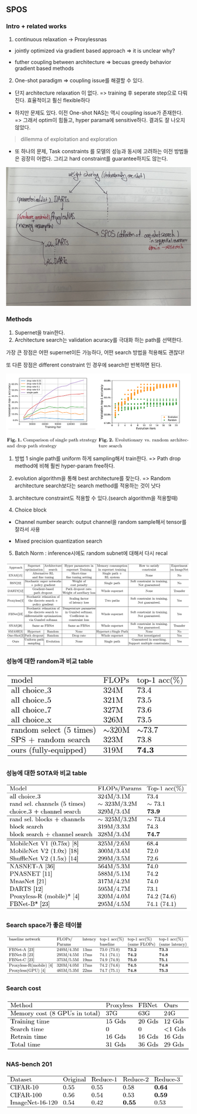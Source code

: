 ## SPOS

### Intro + related works 
1. continuous relaxation -> Proxylessnas

- jointly optimized via gradient based approach
 => it is unclear why?

- futher coupling between architecture 
 => becuas greedy behavior gradient based methods


2. One-shot paradigm  => coupling issue를 해결할 수 있다.

- 단지 architecture relaxation 이 없다.
=> training 후 seperate step으로 다뤄진다. 효율적이고 훨신 flexible하다

- 하지만 문제도 있다. 이전 One-shot NAS는 역시 coupling issue가 존재한다.
    => 그래서 optim이 힘들고, hyper parama에 sensitive하다. 결과도 잘 나오지 않았다.

> dillemma of exploitation and exploration

- 또 하나의 문제, Task constraints 를 모델의 성능과 동시에 고려하는 이전 방법들은 굉장히 어렵다. 그리고 hard constraint를 guarantee하지도 않는다.

![image](images/timeline.jpg)
###  Methods

1. Supernet을 train한다.
2. Architecture search는 validation acuracy를 극대화 하는 path를 선택한다.

가장 큰 장점은 어떤 supernet이든 가능하다, 어떤 search 방법을 적용해도 괜찮다!

또 다른 장점은 different constraint 인 경우에 search만 반복하면  된다.



![image](images/correlation2.png)



1. 방법 1 single path를 uniform 하게 sampling해서 train한다.
=> Path drop method에 비해 훨씬 hyper-param free하다.

2. evolution algorithm을 통해 best architecture를 찾는다.
=> Random architecture search보다는 search method를 적용하는 것이 낫다

3. architecture constraint도 적용할 수 있다.(search algorithm을 적용할때)

4. Choice block
 
- Channel number search: output channel을 random sample해서 tensor를 잘라서 사용

- Mixed precision quantization search

5. Batch Norm : inference시에도 random subnet에 대해서 다시 recal

![image](images/table.png)


### 성능에 대한 random과 비교 table
![image](images/table2.png)


### 성능에 대한 SOTA와 비교 table
![image](images/table3.png)


### Search space가 좋은 테이블
![image](images/table4.png)

### Search cost
![image](images/table5.png)

### NAS-bench 201
![image](images/table6.png)
